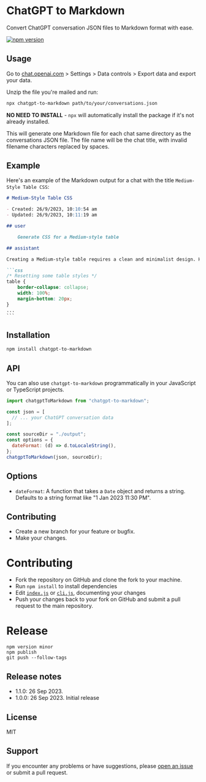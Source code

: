 # ChatGPT to Markdown

Convert ChatGPT conversation JSON files to Markdown format with ease.

[![npm version](https://badge.fury.io/js/chatgpt-to-markdown.svg)](https://badge.fury.io/js/chatgpt-to-markdown)

## Usage

Go to [chat.openai.com](https://chat.openai.com/) > Settings > Data controls > Export data and export your data.

Unzip the file you're mailed and run:

```bash
npx chatgpt-to-markdown path/to/your/conversations.json
```

**NO NEED TO INSTALL** - `npx` will automatically install the package if it's not already installed.

This will generate one Markdown file for each chat same directory as the conversations JSON file. The file name will be the chat title, with invalid filename characters replaced by spaces.

## Example

Here's an example of the Markdown output for a chat with the title `Medium-Style Table CSS`:

````markdown
# Medium-Style Table CSS

- Created: 26/9/2023, 10:10:54 am
- Updated: 26/9/2023, 10:11:19 am

## user

    Generate CSS for a Medium-style table

## assistant

Creating a Medium-style table requires a clean and minimalist design. Here's a simple CSS snippet to help you create a table that resembles the style seen on Medium. This code assumes that you have a basic HTML table structure in place.

```css
/* Resetting some table styles */
table {
    border-collapse: collapse;
    width: 100%;
    margin-bottom: 20px;
}
...
```
````

## Installation

```bash
npm install chatgpt-to-markdown
```

## API

You can also use `chatgpt-to-markdown` programmatically in your JavaScript or TypeScript projects.

```javascript
import chatgptToMarkdown from "chatgpt-to-markdown";

const json = [
  // ... your ChatGPT conversation data
];

const sourceDir = "./output";
const options = {
  dateFormat: (d) => d.toLocaleString(),
};
chatgptToMarkdown(json, sourceDir);
```

## Options

- `dateFormat`: A function that takes a `Date` object and returns a string. Defaults to a string format like "1 Jan 2023 11:30 PM".

## Contributing

- Create a new branch for your feature or bugfix.
- Make your changes.

# Contributing

- Fork the repository on GitHub and clone the fork to your machine.
- Run `npm install` to install dependencies
- Edit [`index.js`](index.js) or [`cli.js`](cli.js), documenting your changes
- Push your changes back to your fork on GitHub and submit a pull request to the main repository.

# Release

```shell
npm version minor
npm publish
git push --follow-tags
```

## Release notes

- 1.1.0: 26 Sep 2023.
- 1.0.0: 26 Sep 2023. Initial release

## License

MIT

## Support

If you encounter any problems or have suggestions, please [open an issue](https://github.com/sanand0/chatgpt-to-markdown/issues) or submit a pull request.
